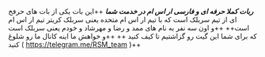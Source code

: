 ***ربات کملا حرفه ای و فارسی ار اس ام در خدمت شما***
++این بات یکی از بات های حرفخ ای از تیم سربلک است که با تیم ار اس ام متحده یعنی سربلک کریتر تیم ار اس ام است++
++و اون سه نفر به نام های ممد و رضا و مهرشاد و خودم یعنی سربلک است که برای شما این گیت رو گزاشتیم تا کیف کنید ++
++و خواهش ما اینه کانال ما رو شلوغ کنید ( https://telegram.me/RSM_team )++
